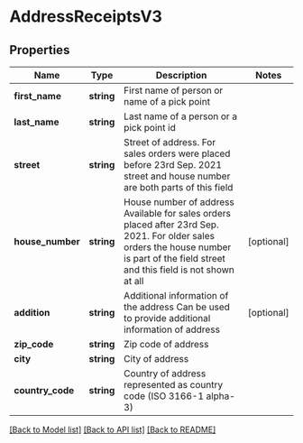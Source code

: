 # AddressReceiptsV3

## Properties
Name | Type | Description | Notes
------------ | ------------- | ------------- | -------------
**first_name** | **string** | First name of person or name of a pick point | 
**last_name** | **string** | Last name of a person or a pick point id | 
**street** | **string** | Street of address.  For sales orders were  placed before 23rd Sep. 2021 street and house number are both parts of this field | 
**house_number** | **string** | House number of  address  Available for sales orders placed after 23rd Sep. 2021. For older sales orders the house number is part of the field street and this field is not shown at all | [optional] 
**addition** | **string** | Additional information of the address  Can be used to provide additional information of address | [optional] 
**zip_code** | **string** | Zip code of address | 
**city** | **string** | City of address | 
**country_code** | **string** | Country of address represented as country code (ISO 3166-1 alpha-3) | 

[[Back to Model list]](../../README.md#documentation-for-models) [[Back to API list]](../../README.md#documentation-for-api-endpoints) [[Back to README]](../../README.md)

